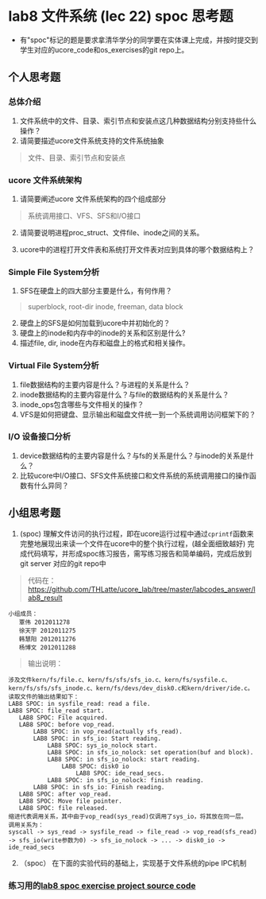 # lab8 文件系统 (lec 22) spoc 思考题


- 有"spoc"标记的题是要求拿清华学分的同学要在实体课上完成，并按时提交到学生对应的ucore_code和os_exercises的git repo上。

## 个人思考题

### 总体介绍
 1. 文件系统中的文件、目录、索引节点和安装点这几种数据结构分别支持些什么操作？
 2. 请简要描述ucore文件系统支持的文件系统抽象

 > 文件、目录、索引节点和安装点

### ucore 文件系统架构

 1. 请简要阐述ucore 文件系统架构的四个组成部分

 > 系统调用接口、VFS、SFS和I/O接口

 2. 请简要说明进程proc_struct、文件file、inode之间的关系。 
 
 3. ucore中的进程打开文件表和系统打开文件表对应到具体的哪个数据结构上？

### Simple File System分析

 1. SFS在硬盘上的四大部分主要是什么，有何作用？
 
 > superblock, root-dir inode, freeman, data block

 2. 硬盘上的SFS是如何加载到ucore中并初始化的？
 3. 硬盘上的inode和内存中的inode的关系和区别是什么?
 4. 描述file, dir, inode在内存和磁盘上的格式和相关操作。

### Virtual File System分析

 1. file数据结构的主要内容是什么？与进程的关系是什么？
 2. inode数据结构的主要内容是什么？与file的数据结构的关系是什么？
 3. inode_ops包含哪些与文件相关的操作？
 4. VFS是如何把键盘、显示输出和磁盘文件统一到一个系统调用访问框架下的？ 

### I/O 设备接口分析

 1. device数据结构的主要内容是什么？与fs的关系是什么？与inode的关系是什么？
 2. 比较ucore中I/O接口、SFS文件系统接口和文件系统的系统调用接口的操作函数有什么异同？
 
## 小组思考题

1. (spoc) 理解文件访问的执行过程，即在ucore运行过程中通过`cprintf`函数来完整地展现出来读一个文件在ucore中的整个执行过程，(越全面细致越好)
完成代码填写，并形成spoc练习报告，需写练习报告和简单编码，完成后放到git server 对应的git repo中
 > 代码在：https://github.com/THLatte/ucore_lab/tree/master/labcodes_answer/lab8_result
 ```
 小组成员：
	覃伟 2012011278
	徐天宇 2012011275
	韩慧阳 2012011276
	杨博文 2012011288
 ```
 > 输出说明：
 ```
 涉及文件kern/fs/file.c、kern/fs/sfs/sfs_io.c、kern/fs/sysfile.c、
 kern/fs/sfs/sfs_inode.c、kern/fs/devs/dev_disk0.c和kern/driver/ide.c。
 读取文件的输出结果如下：
 LAB8 SPOC: in sysfile_read: read a file.
 LAB8 SPOC: file_read start.
	LAB8 SPOC: File acquired.
	LAB8 SPOC: before vop_read.
		LAB8 SPOC: in vop_read(actually sfs_read).
		LAB8 SPOC: in sfs_io: Start reading.
			LAB8 SPOC: sys_io_nolock start.
			LAB8 SPOC: in sfs_io_nolock: set operation(buf and block).
			LAB8 SPOC: in sfs_io_nolock: start reading.
				LAB8 SPOC: disk0 io
					LAB8 SPOC: ide_read_secs.
			LAB8 SPOC: in sfs_io_nolock: finish reading.
		LAB8 SPOC: in sfs_io: Finish reading.
	LAB8 SPOC: after vop_read.
	LAB8 SPOC: Move file pointer.
	LAB8 SPOC: file released.
 缩进代表调用关系，其中由于vop_read(sys_read)仅调用了sys_io，将其放在同一层。
 调用关系为：
 syscall -> sys_read -> sysfile_read -> file_read -> vop_read(sfs_read) 
 -> sfs_io(write参数为0) -> sfs_io_nolock -> ... -> disk0_io -> ide_read_secs
 ```

2. （spoc） 在下面的实验代码的基础上，实现基于文件系统的pipe IPC机制

### 练习用的[lab8 spoc exercise project source code](https://github.com/chyyuu/ucore_lab/tree/master/labcodes_answer/lab8_result)
